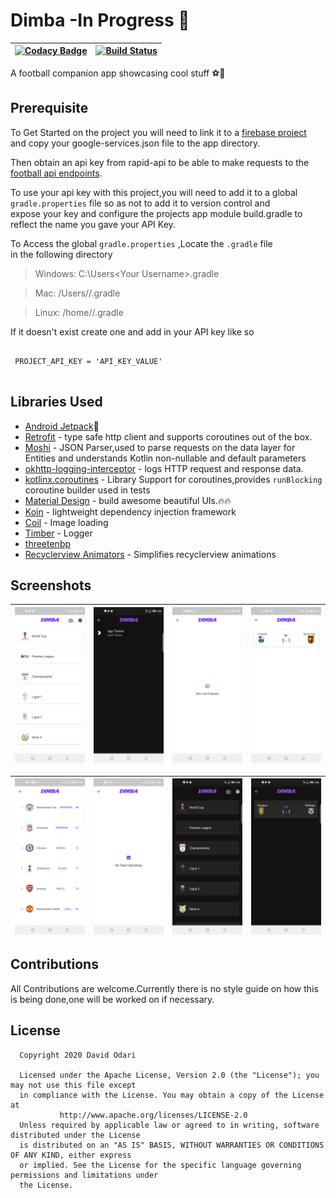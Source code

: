 # Dimba -In Progress 🚧
|[![Codacy Badge](https://api.codacy.com/project/badge/Grade/a17d7a000f6f46dd8dc9988447e60b5c)](https://www.codacy.com?utm_source=github.com&amp;utm_medium=referral&amp;utm_content=odaridavid/Dimba&amp;utm_campaign=Badge_Grade)|[![Build Status](https://travis-ci.com/odaridavid/Dimba.svg?token=ssxgxFpzTcwt6ABmpYRk&branch=master)](https://travis-ci.com/odaridavid/Dimba)|
|:---:|:---:|

A football companion app showcasing cool stuff ⚽🏀
## Prerequisite

To Get Started on the project you will need to link it to a [firebase project](https://firebase.google.com/)  
and copy your google-services.json file to the app directory.

Then obtain an api key from rapid-api to be able to make requests to the
[football api endpoints](https://rapidapi.com/api-sports/api/api-football/endpoints).

To use your api key with this project,you will need to add it to a global  
```gradle.properties``` file so as not to add it to version control and  
expose your key and configure the projects app module build.gradle to  
reflect the name you gave your API Key.

To Access the global ```gradle.properties``` ,Locate the `.gradle` file  
in the following directory

  > Windows: C:\Users\<Your Username>\.gradle

  > Mac: /Users/<Your Username>/.gradle

  > Linux: /home/<Your Username>/.gradle

If it doesn't exist create one and add in your API key like so
```properties
 
 PROJECT_API_KEY = 'API_KEY_VALUE'
 
```

## Libraries Used

- [Android Jetpack](https://developer.android.com/jetpack)🚀
- [Retrofit](https://square.github.io/retrofit/) - type safe http client
and supports coroutines out of the box.
- [Moshi](https://github.com/square/moshi) - JSON Parser,used to parse
requests on the data layer for Entities and understands Kotlin non-nullable
and default parameters
- [okhttp-logging-interceptor](https://github.com/square/okhttp/blob/master/okhttp-logging-interceptor/README.md) - logs HTTP request and response data.
- [kotlinx.coroutines](https://github.com/Kotlin/kotlinx.coroutines) - Library Support for coroutines,provides `runBlocking` coroutine builder used in tests
- [Material Design](https://material.io/develop/android/docs/getting-started/) - build awesome beautiful UIs.🔥🔥
- [Koin](https://github.com/InsertKoinIO/koin) - lightweight dependency injection framework
- [Coil](https://github.com/coil-kt/coil) - Image loading
- [Timber](https://github.com/JakeWharton/timber) - Logger
- [threetenbp](https://github.com/JakeWharton/threetenbp)
- [Recyclerview Animators](https://github.com/wasabeef/recyclerview-animators) - Simplifies recyclerview animations

## Screenshots

|<img src="art/leagues.png" width=200/>|<img src="art/settings_dark.png" width=200/>|<img src="art/no_fix.png" width=200/>|<img src="art/live_fix.png" width=200/>|
|:--:|:--:|:--:|:--:|

|<img src="art/epl.png" width=200/>|<img src="art/no_stan.png" width=200/>|<img src="art/epl_dark.png" width=200/>|<img src="art/live_dark.png" width=200/>|
|:--:|:--:|:--:|:--:|

## Contributions

All Contributions are welcome.Currently there is no style guide on how
this is being done,one will be worked on if necessary.

## License

```
  Copyright 2020 David Odari
 
  Licensed under the Apache License, Version 2.0 (the "License"); you may not use this file except
  in compliance with the License. You may obtain a copy of the License at
           http://www.apache.org/licenses/LICENSE-2.0
  Unless required by applicable law or agreed to in writing, software distributed under the License
  is distributed on an "AS IS" BASIS, WITHOUT WARRANTIES OR CONDITIONS OF ANY KIND, either express
  or implied. See the License for the specific language governing permissions and limitations under
  the License.

 ```